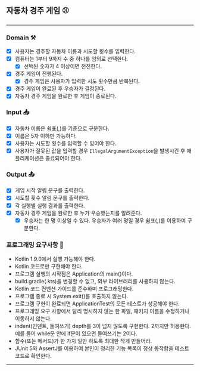 ## 자동차 경주 게임 ⚾️

---

### Domain ⚒️
- [x] 사용자는 경주할 자동차 이름과 시도할 횟수를 입력한다.
- [x] 컴퓨터는 1부터 9까지 수 중 하나를 임의로 선택한다.
    - [x] 선택된 숫자가 4 이상이면 전진한다.
- [x] 경주 게임이 진행된다.
  - [x] 경주 게임은 사용자가 입력한 시도 횟수만큼 반복된다.
- [x] 경주 게임이 완료된 후 우승자가 결정된다.
- [x] 자동차 경주 게임을 완료한 후 게임이 종료된다.

### Input 📥
- [x] 자동차 이름은 쉼표(,)를 기준으로 구분한다.
- [x] 이름은 5자 이하만 가능하다.
- [x] 사용자는 시도할 횟수를 입력할 수 있어야 한다.
- [x] 사용자가 잘못된 값을 입력할 경우 `IllegalArgumentException`을 발생시킨 후 애플리케이션은 종료되어야 한다.

### Output 📤
- [x] 게임 시작 알림 문구를 출력한다.
- [x] 시도할 횟수 알림 문구를 출력한다.
- [x] 각 실행별 실행 결과를 출력한다.
- [x] 자동차 경주 게임을 완료한 후 누가 우승했는지를 알려준다.
  - [x] 우승자는 한 명 이상일 수 있다. 우승자가 여러 명일 경우 쉼표(,)를 이용하여 구분한다.

### 프로그래밍 요구사항 🧐
* Kotlin 1.9.0에서 실행 가능해야 한다.
* Kotlin 코드로만 구현해야 한다.
* 프로그램 실행의 시작점은 Application의 main()이다.
* build.gradle(.kts)을 변경할 수 없고, 외부 라이브러리를 사용하지 않는다. 
* Kotlin 코드 컨벤션 가이드를 준수하며 프로그래밍한다. 
* 프로그램 종료 시 System.exit()를 호출하지 않는다. 
* 프로그램 구현이 완료되면 ApplicationTest의 모든 테스트가 성공해야 한다. 
* 프로그래밍 요구 사항에서 달리 명시하지 않는 한 파일, 패키지 이름을 수정하거나 이동하지 않는다. 
* indent(인덴트, 들여쓰기) depth를 3이 넘지 않도록 구현한다. 2까지만 허용한다. 예를 들어 while문 안에 if문이 있으면 들여쓰기는 2이다. 
* 함수(또는 메서드)가 한 가지 일만 하도록 최대한 작게 만들어라. 
* JUnit 5와 AssertJ를 이용하여 본인이 정리한 기능 목록이 정상 동작함을 테스트 코드로 확인한다.

---
